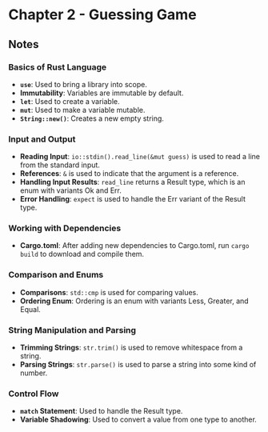 # Chapter 2 - Guessing Game

## Notes

### Basics of Rust Language

- **`use`**: Used to bring a library into scope.
- **Immutability**: Variables are immutable by default.
- **`let`**: Used to create a variable.
- **`mut`**: Used to make a variable mutable.
- **`String::new()`**: Creates a new empty string.

### Input and Output

- **Reading Input**: `io::stdin().read_line(&mut guess)` is used to read a line from the standard input.
- **References**: `&` is used to indicate that the argument is a reference.
- **Handling Input Results**: `read_line` returns a Result type, which is an enum with variants Ok and Err.
- **Error Handling**: `expect` is used to handle the Err variant of the Result type.

### Working with Dependencies

- **Cargo.toml**: After adding new dependencies to Cargo.toml, run `cargo build` to download and compile them.

### Comparison and Enums

- **Comparisons**: `std::cmp` is used for comparing values.
- **Ordering Enum**: Ordering is an enum with variants Less, Greater, and Equal.

### String Manipulation and Parsing

- **Trimming Strings**: `str.trim()` is used to remove whitespace from a string.
- **Parsing Strings**: `str.parse()` is used to parse a string into some kind of number.

### Control Flow

- **`match` Statement**: Used to handle the Result type.
- **Variable Shadowing**: Used to convert a value from one type to another.
